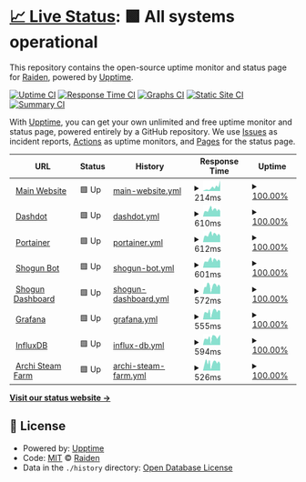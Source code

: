 # [📈 Live Status](https://status.project-mei.xyz): <!--live status--> **🟩 All systems operational**

This repository contains the open-source uptime monitor and status page for [Raiden](project-mei.xyz), powered by [Upptime](https://github.com/upptime/upptime).

[![Uptime CI](https://github.com/raidensakura/shogun-status/workflows/Uptime%20CI/badge.svg)](https://github.com/raidensakura/shogun-status/actions?query=workflow%3A%22Uptime+CI%22)
[![Response Time CI](https://github.com/raidensakura/shogun-status/workflows/Response%20Time%20CI/badge.svg)](https://github.com/raidensakura/shogun-status/actions?query=workflow%3A%22Response+Time+CI%22)
[![Graphs CI](https://github.com/raidensakura/shogun-status/workflows/Graphs%20CI/badge.svg)](https://github.com/raidensakura/shogun-status/actions?query=workflow%3A%22Graphs+CI%22)
[![Static Site CI](https://github.com/raidensakura/shogun-status/workflows/Static%20Site%20CI/badge.svg)](https://github.com/raidensakura/shogun-status/actions?query=workflow%3A%22Static+Site+CI%22)
[![Summary CI](https://github.com/raidensakura/shogun-status/workflows/Summary%20CI/badge.svg)](https://github.com/raidensakura/shogun-status/actions?query=workflow%3A%22Summary+CI%22)

With [Upptime](https://upptime.js.org), you can get your own unlimited and free uptime monitor and status page, powered entirely by a GitHub repository. We use [Issues](https://github.com/raidensakura/shogun-status/issues) as incident reports, [Actions](https://github.com/raidensakura/shogun-status/actions) as uptime monitors, and [Pages](https://status.project-mei.xyz) for the status page.

<!--start: status pages-->
<!-- This summary is generated by Upptime (https://github.com/upptime/upptime) -->
<!-- Do not edit this manually, your changes will be overwritten -->
<!-- prettier-ignore -->
| URL | Status | History | Response Time | Uptime |
| --- | ------ | ------- | ------------- | ------ |
| <img alt="" src="https://project-mei.xyz/images/logo.png" height="13"> [Main Website](https://project-mei.xyz) | 🟩 Up | [main-website.yml](https://github.com/raidensakura/statuspage/commits/HEAD/history/main-website.yml) | <details><summary><img alt="Response time graph" src="./graphs/main-website/response-time-week.png" height="20"> 214ms</summary><br><a href="https://status.project-mei.xyz/history/main-website"><img alt="Response time 343" src="https://img.shields.io/endpoint?url=https%3A%2F%2Fraw.githubusercontent.com%2Fraidensakura%2Fstatuspage%2FHEAD%2Fapi%2Fmain-website%2Fresponse-time.json"></a><br><a href="https://status.project-mei.xyz/history/main-website"><img alt="24-hour response time 205" src="https://img.shields.io/endpoint?url=https%3A%2F%2Fraw.githubusercontent.com%2Fraidensakura%2Fstatuspage%2FHEAD%2Fapi%2Fmain-website%2Fresponse-time-day.json"></a><br><a href="https://status.project-mei.xyz/history/main-website"><img alt="7-day response time 214" src="https://img.shields.io/endpoint?url=https%3A%2F%2Fraw.githubusercontent.com%2Fraidensakura%2Fstatuspage%2FHEAD%2Fapi%2Fmain-website%2Fresponse-time-week.json"></a><br><a href="https://status.project-mei.xyz/history/main-website"><img alt="30-day response time 183" src="https://img.shields.io/endpoint?url=https%3A%2F%2Fraw.githubusercontent.com%2Fraidensakura%2Fstatuspage%2FHEAD%2Fapi%2Fmain-website%2Fresponse-time-month.json"></a><br><a href="https://status.project-mei.xyz/history/main-website"><img alt="1-year response time 343" src="https://img.shields.io/endpoint?url=https%3A%2F%2Fraw.githubusercontent.com%2Fraidensakura%2Fstatuspage%2FHEAD%2Fapi%2Fmain-website%2Fresponse-time-year.json"></a></details> | <details><summary><a href="https://status.project-mei.xyz/history/main-website">100.00%</a></summary><a href="https://status.project-mei.xyz/history/main-website"><img alt="All-time uptime 99.96%" src="https://img.shields.io/endpoint?url=https%3A%2F%2Fraw.githubusercontent.com%2Fraidensakura%2Fstatuspage%2FHEAD%2Fapi%2Fmain-website%2Fuptime.json"></a><br><a href="https://status.project-mei.xyz/history/main-website"><img alt="24-hour uptime 100.00%" src="https://img.shields.io/endpoint?url=https%3A%2F%2Fraw.githubusercontent.com%2Fraidensakura%2Fstatuspage%2FHEAD%2Fapi%2Fmain-website%2Fuptime-day.json"></a><br><a href="https://status.project-mei.xyz/history/main-website"><img alt="7-day uptime 100.00%" src="https://img.shields.io/endpoint?url=https%3A%2F%2Fraw.githubusercontent.com%2Fraidensakura%2Fstatuspage%2FHEAD%2Fapi%2Fmain-website%2Fuptime-week.json"></a><br><a href="https://status.project-mei.xyz/history/main-website"><img alt="30-day uptime 100.00%" src="https://img.shields.io/endpoint?url=https%3A%2F%2Fraw.githubusercontent.com%2Fraidensakura%2Fstatuspage%2FHEAD%2Fapi%2Fmain-website%2Fuptime-month.json"></a><br><a href="https://status.project-mei.xyz/history/main-website"><img alt="1-year uptime 99.96%" src="https://img.shields.io/endpoint?url=https%3A%2F%2Fraw.githubusercontent.com%2Fraidensakura%2Fstatuspage%2FHEAD%2Fapi%2Fmain-website%2Fuptime-year.json"></a></details>
| <img alt="" src="https://home.project-mei.xyz/assets/favicon.ico" height="13"> [Dashdot](https://home.project-mei.xyz) | 🟩 Up | [dashdot.yml](https://github.com/raidensakura/statuspage/commits/HEAD/history/dashdot.yml) | <details><summary><img alt="Response time graph" src="./graphs/dashdot/response-time-week.png" height="20"> 610ms</summary><br><a href="https://status.project-mei.xyz/history/dashdot"><img alt="Response time 411" src="https://img.shields.io/endpoint?url=https%3A%2F%2Fraw.githubusercontent.com%2Fraidensakura%2Fstatuspage%2FHEAD%2Fapi%2Fdashdot%2Fresponse-time.json"></a><br><a href="https://status.project-mei.xyz/history/dashdot"><img alt="24-hour response time 677" src="https://img.shields.io/endpoint?url=https%3A%2F%2Fraw.githubusercontent.com%2Fraidensakura%2Fstatuspage%2FHEAD%2Fapi%2Fdashdot%2Fresponse-time-day.json"></a><br><a href="https://status.project-mei.xyz/history/dashdot"><img alt="7-day response time 610" src="https://img.shields.io/endpoint?url=https%3A%2F%2Fraw.githubusercontent.com%2Fraidensakura%2Fstatuspage%2FHEAD%2Fapi%2Fdashdot%2Fresponse-time-week.json"></a><br><a href="https://status.project-mei.xyz/history/dashdot"><img alt="30-day response time 600" src="https://img.shields.io/endpoint?url=https%3A%2F%2Fraw.githubusercontent.com%2Fraidensakura%2Fstatuspage%2FHEAD%2Fapi%2Fdashdot%2Fresponse-time-month.json"></a><br><a href="https://status.project-mei.xyz/history/dashdot"><img alt="1-year response time 411" src="https://img.shields.io/endpoint?url=https%3A%2F%2Fraw.githubusercontent.com%2Fraidensakura%2Fstatuspage%2FHEAD%2Fapi%2Fdashdot%2Fresponse-time-year.json"></a></details> | <details><summary><a href="https://status.project-mei.xyz/history/dashdot">100.00%</a></summary><a href="https://status.project-mei.xyz/history/dashdot"><img alt="All-time uptime 99.77%" src="https://img.shields.io/endpoint?url=https%3A%2F%2Fraw.githubusercontent.com%2Fraidensakura%2Fstatuspage%2FHEAD%2Fapi%2Fdashdot%2Fuptime.json"></a><br><a href="https://status.project-mei.xyz/history/dashdot"><img alt="24-hour uptime 100.00%" src="https://img.shields.io/endpoint?url=https%3A%2F%2Fraw.githubusercontent.com%2Fraidensakura%2Fstatuspage%2FHEAD%2Fapi%2Fdashdot%2Fuptime-day.json"></a><br><a href="https://status.project-mei.xyz/history/dashdot"><img alt="7-day uptime 100.00%" src="https://img.shields.io/endpoint?url=https%3A%2F%2Fraw.githubusercontent.com%2Fraidensakura%2Fstatuspage%2FHEAD%2Fapi%2Fdashdot%2Fuptime-week.json"></a><br><a href="https://status.project-mei.xyz/history/dashdot"><img alt="30-day uptime 99.78%" src="https://img.shields.io/endpoint?url=https%3A%2F%2Fraw.githubusercontent.com%2Fraidensakura%2Fstatuspage%2FHEAD%2Fapi%2Fdashdot%2Fuptime-month.json"></a><br><a href="https://status.project-mei.xyz/history/dashdot"><img alt="1-year uptime 99.77%" src="https://img.shields.io/endpoint?url=https%3A%2F%2Fraw.githubusercontent.com%2Fraidensakura%2Fstatuspage%2FHEAD%2Fapi%2Fdashdot%2Fuptime-year.json"></a></details>
| <img alt="" src="https://portainer.project-mei.xyz/2dcfc527d067d4ae3424.png" height="13"> [Portainer](https://portainer.project-mei.xyz/) | 🟩 Up | [portainer.yml](https://github.com/raidensakura/statuspage/commits/HEAD/history/portainer.yml) | <details><summary><img alt="Response time graph" src="./graphs/portainer/response-time-week.png" height="20"> 612ms</summary><br><a href="https://status.project-mei.xyz/history/portainer"><img alt="Response time 465" src="https://img.shields.io/endpoint?url=https%3A%2F%2Fraw.githubusercontent.com%2Fraidensakura%2Fstatuspage%2FHEAD%2Fapi%2Fportainer%2Fresponse-time.json"></a><br><a href="https://status.project-mei.xyz/history/portainer"><img alt="24-hour response time 670" src="https://img.shields.io/endpoint?url=https%3A%2F%2Fraw.githubusercontent.com%2Fraidensakura%2Fstatuspage%2FHEAD%2Fapi%2Fportainer%2Fresponse-time-day.json"></a><br><a href="https://status.project-mei.xyz/history/portainer"><img alt="7-day response time 612" src="https://img.shields.io/endpoint?url=https%3A%2F%2Fraw.githubusercontent.com%2Fraidensakura%2Fstatuspage%2FHEAD%2Fapi%2Fportainer%2Fresponse-time-week.json"></a><br><a href="https://status.project-mei.xyz/history/portainer"><img alt="30-day response time 579" src="https://img.shields.io/endpoint?url=https%3A%2F%2Fraw.githubusercontent.com%2Fraidensakura%2Fstatuspage%2FHEAD%2Fapi%2Fportainer%2Fresponse-time-month.json"></a><br><a href="https://status.project-mei.xyz/history/portainer"><img alt="1-year response time 465" src="https://img.shields.io/endpoint?url=https%3A%2F%2Fraw.githubusercontent.com%2Fraidensakura%2Fstatuspage%2FHEAD%2Fapi%2Fportainer%2Fresponse-time-year.json"></a></details> | <details><summary><a href="https://status.project-mei.xyz/history/portainer">100.00%</a></summary><a href="https://status.project-mei.xyz/history/portainer"><img alt="All-time uptime 99.51%" src="https://img.shields.io/endpoint?url=https%3A%2F%2Fraw.githubusercontent.com%2Fraidensakura%2Fstatuspage%2FHEAD%2Fapi%2Fportainer%2Fuptime.json"></a><br><a href="https://status.project-mei.xyz/history/portainer"><img alt="24-hour uptime 100.00%" src="https://img.shields.io/endpoint?url=https%3A%2F%2Fraw.githubusercontent.com%2Fraidensakura%2Fstatuspage%2FHEAD%2Fapi%2Fportainer%2Fuptime-day.json"></a><br><a href="https://status.project-mei.xyz/history/portainer"><img alt="7-day uptime 100.00%" src="https://img.shields.io/endpoint?url=https%3A%2F%2Fraw.githubusercontent.com%2Fraidensakura%2Fstatuspage%2FHEAD%2Fapi%2Fportainer%2Fuptime-week.json"></a><br><a href="https://status.project-mei.xyz/history/portainer"><img alt="30-day uptime 99.78%" src="https://img.shields.io/endpoint?url=https%3A%2F%2Fraw.githubusercontent.com%2Fraidensakura%2Fstatuspage%2FHEAD%2Fapi%2Fportainer%2Fuptime-month.json"></a><br><a href="https://status.project-mei.xyz/history/portainer"><img alt="1-year uptime 99.51%" src="https://img.shields.io/endpoint?url=https%3A%2F%2Fraw.githubusercontent.com%2Fraidensakura%2Fstatuspage%2FHEAD%2Fapi%2Fportainer%2Fuptime-year.json"></a></details>
| <img alt="" src="https://project-mei.xyz/images/shogun-logo.png" height="13"> [Shogun Bot](https://shogun.project-mei.xyz) | 🟩 Up | [shogun-bot.yml](https://github.com/raidensakura/statuspage/commits/HEAD/history/shogun-bot.yml) | <details><summary><img alt="Response time graph" src="./graphs/shogun-bot/response-time-week.png" height="20"> 601ms</summary><br><a href="https://status.project-mei.xyz/history/shogun-bot"><img alt="Response time 490" src="https://img.shields.io/endpoint?url=https%3A%2F%2Fraw.githubusercontent.com%2Fraidensakura%2Fstatuspage%2FHEAD%2Fapi%2Fshogun-bot%2Fresponse-time.json"></a><br><a href="https://status.project-mei.xyz/history/shogun-bot"><img alt="24-hour response time 632" src="https://img.shields.io/endpoint?url=https%3A%2F%2Fraw.githubusercontent.com%2Fraidensakura%2Fstatuspage%2FHEAD%2Fapi%2Fshogun-bot%2Fresponse-time-day.json"></a><br><a href="https://status.project-mei.xyz/history/shogun-bot"><img alt="7-day response time 601" src="https://img.shields.io/endpoint?url=https%3A%2F%2Fraw.githubusercontent.com%2Fraidensakura%2Fstatuspage%2FHEAD%2Fapi%2Fshogun-bot%2Fresponse-time-week.json"></a><br><a href="https://status.project-mei.xyz/history/shogun-bot"><img alt="30-day response time 583" src="https://img.shields.io/endpoint?url=https%3A%2F%2Fraw.githubusercontent.com%2Fraidensakura%2Fstatuspage%2FHEAD%2Fapi%2Fshogun-bot%2Fresponse-time-month.json"></a><br><a href="https://status.project-mei.xyz/history/shogun-bot"><img alt="1-year response time 490" src="https://img.shields.io/endpoint?url=https%3A%2F%2Fraw.githubusercontent.com%2Fraidensakura%2Fstatuspage%2FHEAD%2Fapi%2Fshogun-bot%2Fresponse-time-year.json"></a></details> | <details><summary><a href="https://status.project-mei.xyz/history/shogun-bot">100.00%</a></summary><a href="https://status.project-mei.xyz/history/shogun-bot"><img alt="All-time uptime 99.61%" src="https://img.shields.io/endpoint?url=https%3A%2F%2Fraw.githubusercontent.com%2Fraidensakura%2Fstatuspage%2FHEAD%2Fapi%2Fshogun-bot%2Fuptime.json"></a><br><a href="https://status.project-mei.xyz/history/shogun-bot"><img alt="24-hour uptime 100.00%" src="https://img.shields.io/endpoint?url=https%3A%2F%2Fraw.githubusercontent.com%2Fraidensakura%2Fstatuspage%2FHEAD%2Fapi%2Fshogun-bot%2Fuptime-day.json"></a><br><a href="https://status.project-mei.xyz/history/shogun-bot"><img alt="7-day uptime 100.00%" src="https://img.shields.io/endpoint?url=https%3A%2F%2Fraw.githubusercontent.com%2Fraidensakura%2Fstatuspage%2FHEAD%2Fapi%2Fshogun-bot%2Fuptime-week.json"></a><br><a href="https://status.project-mei.xyz/history/shogun-bot"><img alt="30-day uptime 99.77%" src="https://img.shields.io/endpoint?url=https%3A%2F%2Fraw.githubusercontent.com%2Fraidensakura%2Fstatuspage%2FHEAD%2Fapi%2Fshogun-bot%2Fuptime-month.json"></a><br><a href="https://status.project-mei.xyz/history/shogun-bot"><img alt="1-year uptime 99.61%" src="https://img.shields.io/endpoint?url=https%3A%2F%2Fraw.githubusercontent.com%2Fraidensakura%2Fstatuspage%2FHEAD%2Fapi%2Fshogun-bot%2Fuptime-year.json"></a></details>
| <img alt="" src="https://project-mei.xyz/images/shogun-logo.png" height="13"> [Shogun Dashboard](https://dash.project-mei.xyz) | 🟩 Up | [shogun-dashboard.yml](https://github.com/raidensakura/statuspage/commits/HEAD/history/shogun-dashboard.yml) | <details><summary><img alt="Response time graph" src="./graphs/shogun-dashboard/response-time-week.png" height="20"> 572ms</summary><br><a href="https://status.project-mei.xyz/history/shogun-dashboard"><img alt="Response time 524" src="https://img.shields.io/endpoint?url=https%3A%2F%2Fraw.githubusercontent.com%2Fraidensakura%2Fstatuspage%2FHEAD%2Fapi%2Fshogun-dashboard%2Fresponse-time.json"></a><br><a href="https://status.project-mei.xyz/history/shogun-dashboard"><img alt="24-hour response time 694" src="https://img.shields.io/endpoint?url=https%3A%2F%2Fraw.githubusercontent.com%2Fraidensakura%2Fstatuspage%2FHEAD%2Fapi%2Fshogun-dashboard%2Fresponse-time-day.json"></a><br><a href="https://status.project-mei.xyz/history/shogun-dashboard"><img alt="7-day response time 572" src="https://img.shields.io/endpoint?url=https%3A%2F%2Fraw.githubusercontent.com%2Fraidensakura%2Fstatuspage%2FHEAD%2Fapi%2Fshogun-dashboard%2Fresponse-time-week.json"></a><br><a href="https://status.project-mei.xyz/history/shogun-dashboard"><img alt="30-day response time 577" src="https://img.shields.io/endpoint?url=https%3A%2F%2Fraw.githubusercontent.com%2Fraidensakura%2Fstatuspage%2FHEAD%2Fapi%2Fshogun-dashboard%2Fresponse-time-month.json"></a><br><a href="https://status.project-mei.xyz/history/shogun-dashboard"><img alt="1-year response time 524" src="https://img.shields.io/endpoint?url=https%3A%2F%2Fraw.githubusercontent.com%2Fraidensakura%2Fstatuspage%2FHEAD%2Fapi%2Fshogun-dashboard%2Fresponse-time-year.json"></a></details> | <details><summary><a href="https://status.project-mei.xyz/history/shogun-dashboard">100.00%</a></summary><a href="https://status.project-mei.xyz/history/shogun-dashboard"><img alt="All-time uptime 99.70%" src="https://img.shields.io/endpoint?url=https%3A%2F%2Fraw.githubusercontent.com%2Fraidensakura%2Fstatuspage%2FHEAD%2Fapi%2Fshogun-dashboard%2Fuptime.json"></a><br><a href="https://status.project-mei.xyz/history/shogun-dashboard"><img alt="24-hour uptime 100.00%" src="https://img.shields.io/endpoint?url=https%3A%2F%2Fraw.githubusercontent.com%2Fraidensakura%2Fstatuspage%2FHEAD%2Fapi%2Fshogun-dashboard%2Fuptime-day.json"></a><br><a href="https://status.project-mei.xyz/history/shogun-dashboard"><img alt="7-day uptime 100.00%" src="https://img.shields.io/endpoint?url=https%3A%2F%2Fraw.githubusercontent.com%2Fraidensakura%2Fstatuspage%2FHEAD%2Fapi%2Fshogun-dashboard%2Fuptime-week.json"></a><br><a href="https://status.project-mei.xyz/history/shogun-dashboard"><img alt="30-day uptime 99.82%" src="https://img.shields.io/endpoint?url=https%3A%2F%2Fraw.githubusercontent.com%2Fraidensakura%2Fstatuspage%2FHEAD%2Fapi%2Fshogun-dashboard%2Fuptime-month.json"></a><br><a href="https://status.project-mei.xyz/history/shogun-dashboard"><img alt="1-year uptime 99.70%" src="https://img.shields.io/endpoint?url=https%3A%2F%2Fraw.githubusercontent.com%2Fraidensakura%2Fstatuspage%2FHEAD%2Fapi%2Fshogun-dashboard%2Fuptime-year.json"></a></details>
| <img alt="" src="https://graph.project-mei.xyz/public/img/grafana_icon.svg" height="13"> [Grafana](https://graph.project-mei.xyz) | 🟩 Up | [grafana.yml](https://github.com/raidensakura/statuspage/commits/HEAD/history/grafana.yml) | <details><summary><img alt="Response time graph" src="./graphs/grafana/response-time-week.png" height="20"> 555ms</summary><br><a href="https://status.project-mei.xyz/history/grafana"><img alt="Response time 519" src="https://img.shields.io/endpoint?url=https%3A%2F%2Fraw.githubusercontent.com%2Fraidensakura%2Fstatuspage%2FHEAD%2Fapi%2Fgrafana%2Fresponse-time.json"></a><br><a href="https://status.project-mei.xyz/history/grafana"><img alt="24-hour response time 700" src="https://img.shields.io/endpoint?url=https%3A%2F%2Fraw.githubusercontent.com%2Fraidensakura%2Fstatuspage%2FHEAD%2Fapi%2Fgrafana%2Fresponse-time-day.json"></a><br><a href="https://status.project-mei.xyz/history/grafana"><img alt="7-day response time 555" src="https://img.shields.io/endpoint?url=https%3A%2F%2Fraw.githubusercontent.com%2Fraidensakura%2Fstatuspage%2FHEAD%2Fapi%2Fgrafana%2Fresponse-time-week.json"></a><br><a href="https://status.project-mei.xyz/history/grafana"><img alt="30-day response time 593" src="https://img.shields.io/endpoint?url=https%3A%2F%2Fraw.githubusercontent.com%2Fraidensakura%2Fstatuspage%2FHEAD%2Fapi%2Fgrafana%2Fresponse-time-month.json"></a><br><a href="https://status.project-mei.xyz/history/grafana"><img alt="1-year response time 519" src="https://img.shields.io/endpoint?url=https%3A%2F%2Fraw.githubusercontent.com%2Fraidensakura%2Fstatuspage%2FHEAD%2Fapi%2Fgrafana%2Fresponse-time-year.json"></a></details> | <details><summary><a href="https://status.project-mei.xyz/history/grafana">100.00%</a></summary><a href="https://status.project-mei.xyz/history/grafana"><img alt="All-time uptime 99.74%" src="https://img.shields.io/endpoint?url=https%3A%2F%2Fraw.githubusercontent.com%2Fraidensakura%2Fstatuspage%2FHEAD%2Fapi%2Fgrafana%2Fuptime.json"></a><br><a href="https://status.project-mei.xyz/history/grafana"><img alt="24-hour uptime 100.00%" src="https://img.shields.io/endpoint?url=https%3A%2F%2Fraw.githubusercontent.com%2Fraidensakura%2Fstatuspage%2FHEAD%2Fapi%2Fgrafana%2Fuptime-day.json"></a><br><a href="https://status.project-mei.xyz/history/grafana"><img alt="7-day uptime 100.00%" src="https://img.shields.io/endpoint?url=https%3A%2F%2Fraw.githubusercontent.com%2Fraidensakura%2Fstatuspage%2FHEAD%2Fapi%2Fgrafana%2Fuptime-week.json"></a><br><a href="https://status.project-mei.xyz/history/grafana"><img alt="30-day uptime 99.78%" src="https://img.shields.io/endpoint?url=https%3A%2F%2Fraw.githubusercontent.com%2Fraidensakura%2Fstatuspage%2FHEAD%2Fapi%2Fgrafana%2Fuptime-month.json"></a><br><a href="https://status.project-mei.xyz/history/grafana"><img alt="1-year uptime 99.74%" src="https://img.shields.io/endpoint?url=https%3A%2F%2Fraw.githubusercontent.com%2Fraidensakura%2Fstatuspage%2FHEAD%2Fapi%2Fgrafana%2Fuptime-year.json"></a></details>
| <img alt="" src="https://influxdb.project-mei.xyz/756cfeadfd.svg" height="13"> [InfluxDB](https://influxdb.project-mei.xyz) | 🟩 Up | [influx-db.yml](https://github.com/raidensakura/statuspage/commits/HEAD/history/influx-db.yml) | <details><summary><img alt="Response time graph" src="./graphs/influx-db/response-time-week.png" height="20"> 594ms</summary><br><a href="https://status.project-mei.xyz/history/influx-db"><img alt="Response time 508" src="https://img.shields.io/endpoint?url=https%3A%2F%2Fraw.githubusercontent.com%2Fraidensakura%2Fstatuspage%2FHEAD%2Fapi%2Finflux-db%2Fresponse-time.json"></a><br><a href="https://status.project-mei.xyz/history/influx-db"><img alt="24-hour response time 666" src="https://img.shields.io/endpoint?url=https%3A%2F%2Fraw.githubusercontent.com%2Fraidensakura%2Fstatuspage%2FHEAD%2Fapi%2Finflux-db%2Fresponse-time-day.json"></a><br><a href="https://status.project-mei.xyz/history/influx-db"><img alt="7-day response time 594" src="https://img.shields.io/endpoint?url=https%3A%2F%2Fraw.githubusercontent.com%2Fraidensakura%2Fstatuspage%2FHEAD%2Fapi%2Finflux-db%2Fresponse-time-week.json"></a><br><a href="https://status.project-mei.xyz/history/influx-db"><img alt="30-day response time 576" src="https://img.shields.io/endpoint?url=https%3A%2F%2Fraw.githubusercontent.com%2Fraidensakura%2Fstatuspage%2FHEAD%2Fapi%2Finflux-db%2Fresponse-time-month.json"></a><br><a href="https://status.project-mei.xyz/history/influx-db"><img alt="1-year response time 508" src="https://img.shields.io/endpoint?url=https%3A%2F%2Fraw.githubusercontent.com%2Fraidensakura%2Fstatuspage%2FHEAD%2Fapi%2Finflux-db%2Fresponse-time-year.json"></a></details> | <details><summary><a href="https://status.project-mei.xyz/history/influx-db">100.00%</a></summary><a href="https://status.project-mei.xyz/history/influx-db"><img alt="All-time uptime 99.60%" src="https://img.shields.io/endpoint?url=https%3A%2F%2Fraw.githubusercontent.com%2Fraidensakura%2Fstatuspage%2FHEAD%2Fapi%2Finflux-db%2Fuptime.json"></a><br><a href="https://status.project-mei.xyz/history/influx-db"><img alt="24-hour uptime 100.00%" src="https://img.shields.io/endpoint?url=https%3A%2F%2Fraw.githubusercontent.com%2Fraidensakura%2Fstatuspage%2FHEAD%2Fapi%2Finflux-db%2Fuptime-day.json"></a><br><a href="https://status.project-mei.xyz/history/influx-db"><img alt="7-day uptime 100.00%" src="https://img.shields.io/endpoint?url=https%3A%2F%2Fraw.githubusercontent.com%2Fraidensakura%2Fstatuspage%2FHEAD%2Fapi%2Finflux-db%2Fuptime-week.json"></a><br><a href="https://status.project-mei.xyz/history/influx-db"><img alt="30-day uptime 99.75%" src="https://img.shields.io/endpoint?url=https%3A%2F%2Fraw.githubusercontent.com%2Fraidensakura%2Fstatuspage%2FHEAD%2Fapi%2Finflux-db%2Fuptime-month.json"></a><br><a href="https://status.project-mei.xyz/history/influx-db"><img alt="1-year uptime 99.60%" src="https://img.shields.io/endpoint?url=https%3A%2F%2Fraw.githubusercontent.com%2Fraidensakura%2Fstatuspage%2FHEAD%2Fapi%2Finflux-db%2Fuptime-year.json"></a></details>
| <img alt="" src="https://asf.project-mei.xyz/images/logo.png" height="13"> [Archi Steam Farm](https://asf.project-mei.xyz) | 🟩 Up | [archi-steam-farm.yml](https://github.com/raidensakura/statuspage/commits/HEAD/history/archi-steam-farm.yml) | <details><summary><img alt="Response time graph" src="./graphs/archi-steam-farm/response-time-week.png" height="20"> 526ms</summary><br><a href="https://status.project-mei.xyz/history/archi-steam-farm"><img alt="Response time 479" src="https://img.shields.io/endpoint?url=https%3A%2F%2Fraw.githubusercontent.com%2Fraidensakura%2Fstatuspage%2FHEAD%2Fapi%2Farchi-steam-farm%2Fresponse-time.json"></a><br><a href="https://status.project-mei.xyz/history/archi-steam-farm"><img alt="24-hour response time 659" src="https://img.shields.io/endpoint?url=https%3A%2F%2Fraw.githubusercontent.com%2Fraidensakura%2Fstatuspage%2FHEAD%2Fapi%2Farchi-steam-farm%2Fresponse-time-day.json"></a><br><a href="https://status.project-mei.xyz/history/archi-steam-farm"><img alt="7-day response time 526" src="https://img.shields.io/endpoint?url=https%3A%2F%2Fraw.githubusercontent.com%2Fraidensakura%2Fstatuspage%2FHEAD%2Fapi%2Farchi-steam-farm%2Fresponse-time-week.json"></a><br><a href="https://status.project-mei.xyz/history/archi-steam-farm"><img alt="30-day response time 597" src="https://img.shields.io/endpoint?url=https%3A%2F%2Fraw.githubusercontent.com%2Fraidensakura%2Fstatuspage%2FHEAD%2Fapi%2Farchi-steam-farm%2Fresponse-time-month.json"></a><br><a href="https://status.project-mei.xyz/history/archi-steam-farm"><img alt="1-year response time 479" src="https://img.shields.io/endpoint?url=https%3A%2F%2Fraw.githubusercontent.com%2Fraidensakura%2Fstatuspage%2FHEAD%2Fapi%2Farchi-steam-farm%2Fresponse-time-year.json"></a></details> | <details><summary><a href="https://status.project-mei.xyz/history/archi-steam-farm">100.00%</a></summary><a href="https://status.project-mei.xyz/history/archi-steam-farm"><img alt="All-time uptime 99.42%" src="https://img.shields.io/endpoint?url=https%3A%2F%2Fraw.githubusercontent.com%2Fraidensakura%2Fstatuspage%2FHEAD%2Fapi%2Farchi-steam-farm%2Fuptime.json"></a><br><a href="https://status.project-mei.xyz/history/archi-steam-farm"><img alt="24-hour uptime 100.00%" src="https://img.shields.io/endpoint?url=https%3A%2F%2Fraw.githubusercontent.com%2Fraidensakura%2Fstatuspage%2FHEAD%2Fapi%2Farchi-steam-farm%2Fuptime-day.json"></a><br><a href="https://status.project-mei.xyz/history/archi-steam-farm"><img alt="7-day uptime 100.00%" src="https://img.shields.io/endpoint?url=https%3A%2F%2Fraw.githubusercontent.com%2Fraidensakura%2Fstatuspage%2FHEAD%2Fapi%2Farchi-steam-farm%2Fuptime-week.json"></a><br><a href="https://status.project-mei.xyz/history/archi-steam-farm"><img alt="30-day uptime 99.78%" src="https://img.shields.io/endpoint?url=https%3A%2F%2Fraw.githubusercontent.com%2Fraidensakura%2Fstatuspage%2FHEAD%2Fapi%2Farchi-steam-farm%2Fuptime-month.json"></a><br><a href="https://status.project-mei.xyz/history/archi-steam-farm"><img alt="1-year uptime 99.42%" src="https://img.shields.io/endpoint?url=https%3A%2F%2Fraw.githubusercontent.com%2Fraidensakura%2Fstatuspage%2FHEAD%2Fapi%2Farchi-steam-farm%2Fuptime-year.json"></a></details>

<!--end: status pages-->

[**Visit our status website →**](https://status.project-mei.xyz)

## 📄 License

- Powered by: [Upptime](https://github.com/upptime/upptime)
- Code: [MIT](./LICENSE) © [Raiden](project-mei.xyz)
- Data in the `./history` directory: [Open Database License](https://opendatacommons.org/licenses/odbl/1-0/)
